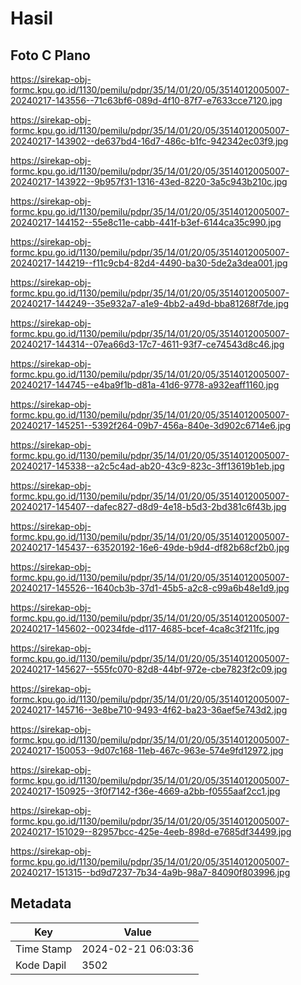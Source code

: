 # Hasil

## Foto C Plano

https://sirekap-obj-formc.kpu.go.id/1130/pemilu/pdpr/35/14/01/20/05/3514012005007-20240217-143556--71c63bf6-089d-4f10-87f7-e7633cce7120.jpg

https://sirekap-obj-formc.kpu.go.id/1130/pemilu/pdpr/35/14/01/20/05/3514012005007-20240217-143902--de637bd4-16d7-486c-b1fc-942342ec03f9.jpg

https://sirekap-obj-formc.kpu.go.id/1130/pemilu/pdpr/35/14/01/20/05/3514012005007-20240217-143922--9b957f31-1316-43ed-8220-3a5c943b210c.jpg

https://sirekap-obj-formc.kpu.go.id/1130/pemilu/pdpr/35/14/01/20/05/3514012005007-20240217-144152--55e8c11e-cabb-441f-b3ef-6144ca35c990.jpg

https://sirekap-obj-formc.kpu.go.id/1130/pemilu/pdpr/35/14/01/20/05/3514012005007-20240217-144219--f11c9cb4-82d4-4490-ba30-5de2a3dea001.jpg

https://sirekap-obj-formc.kpu.go.id/1130/pemilu/pdpr/35/14/01/20/05/3514012005007-20240217-144249--35e932a7-a1e9-4bb2-a49d-bba81268f7de.jpg

https://sirekap-obj-formc.kpu.go.id/1130/pemilu/pdpr/35/14/01/20/05/3514012005007-20240217-144314--07ea66d3-17c7-4611-93f7-ce74543d8c46.jpg

https://sirekap-obj-formc.kpu.go.id/1130/pemilu/pdpr/35/14/01/20/05/3514012005007-20240217-144745--e4ba9f1b-d81a-41d6-9778-a932eaff1160.jpg

https://sirekap-obj-formc.kpu.go.id/1130/pemilu/pdpr/35/14/01/20/05/3514012005007-20240217-145251--5392f264-09b7-456a-840e-3d902c6714e6.jpg

https://sirekap-obj-formc.kpu.go.id/1130/pemilu/pdpr/35/14/01/20/05/3514012005007-20240217-145338--a2c5c4ad-ab20-43c9-823c-3ff13619b1eb.jpg

https://sirekap-obj-formc.kpu.go.id/1130/pemilu/pdpr/35/14/01/20/05/3514012005007-20240217-145407--dafec827-d8d9-4e18-b5d3-2bd381c6f43b.jpg

https://sirekap-obj-formc.kpu.go.id/1130/pemilu/pdpr/35/14/01/20/05/3514012005007-20240217-145437--63520192-16e6-49de-b9d4-df82b68cf2b0.jpg

https://sirekap-obj-formc.kpu.go.id/1130/pemilu/pdpr/35/14/01/20/05/3514012005007-20240217-145526--1640cb3b-37d1-45b5-a2c8-c99a6b48e1d9.jpg

https://sirekap-obj-formc.kpu.go.id/1130/pemilu/pdpr/35/14/01/20/05/3514012005007-20240217-145602--00234fde-d117-4685-bcef-4ca8c3f211fc.jpg

https://sirekap-obj-formc.kpu.go.id/1130/pemilu/pdpr/35/14/01/20/05/3514012005007-20240217-145627--555fc070-82d8-44bf-972e-cbe7823f2c09.jpg

https://sirekap-obj-formc.kpu.go.id/1130/pemilu/pdpr/35/14/01/20/05/3514012005007-20240217-145716--3e8be710-9493-4f62-ba23-36aef5e743d2.jpg

https://sirekap-obj-formc.kpu.go.id/1130/pemilu/pdpr/35/14/01/20/05/3514012005007-20240217-150053--9d07c168-11eb-467c-963e-574e9fd12972.jpg

https://sirekap-obj-formc.kpu.go.id/1130/pemilu/pdpr/35/14/01/20/05/3514012005007-20240217-150925--3f0f7142-f36e-4669-a2bb-f0555aaf2cc1.jpg

https://sirekap-obj-formc.kpu.go.id/1130/pemilu/pdpr/35/14/01/20/05/3514012005007-20240217-151029--82957bcc-425e-4eeb-898d-e7685df34499.jpg

https://sirekap-obj-formc.kpu.go.id/1130/pemilu/pdpr/35/14/01/20/05/3514012005007-20240217-151315--bd9d7237-7b34-4a9b-98a7-84090f803996.jpg


## Metadata

| Key        | Value               |
| ---------- | ------------------- |
| Time Stamp | 2024-02-21 06:03:36 |
| Kode Dapil | 3502                |



